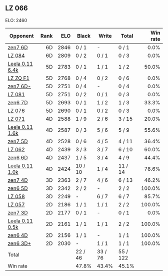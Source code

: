 ## LZ 066 ##

ELO: 2460

Opponent | Rank | ELO | Black | Write | Total | Win rate
---------|-----:|----:|-------|-------|-------|-------:
[zen7 6D](zen7%206D.md) | 6D | 2846 | 0 / 1 | - | 0 / 1 | 0.0%
[LZ 084](LZ%20084.md) | 6D | 2809 | 0 / 2 | 0 / 1 | 0 / 3 | 0.0%
[Leela 0.11 6.4k](Leela%200.11%206.4k.md) | 5D | 2783 | 0 / 1 | 1 / 1 | 1 / 2 | 50.0%
[LZ ZQ F1](LZ%20ZQ%20F1.md) | 5D | 2768 | 0 / 4 | 0 / 2 | 0 / 6 | 0.0%
[zen7 6D-](zen7%206D-.md) | 5D | 2751 | 0 / 4 | - | 0 / 4 | 0.0%
[LZ 081](LZ%20081.md) | 5D | 2751 | 0 / 2 | 0 / 1 | 0 / 3 | 0.0%
[zen6 7D](zen6%207D.md) | 5D | 2693 | 0 / 1 | 1 / 2 | 1 / 3 | 33.3%
[LZ 076](LZ%20076.md) | 5D | 2690 | 0 / 1 | 0 / 2 | 0 / 3 | 0.0%
[LZ 071](LZ%20071.md) | 4D | 2588 | 1 / 9 | 2 / 6 | 3 / 15 | 20.0%
[Leela 0.11 1.6k](Leela%200.11%201.6k.md) | 4D | 2587 | 0 / 3 | 5 / 6 | 5 / 9 | 55.6%
[zen7 5D](zen7%205D.md) | 4D | 2528 | 0 / 6 | 4 / 5 | 4 / 11 | 36.4%
[LZ 062](LZ%20062.md) | 4D | 2439 | 3 / 3 | 3 / 7 | 6 / 10 | 60.0%
[zen6 6D](zen6%206D.md) | 4D | 2437 | 1 / 5 | 3 / 4 | 4 / 9 | 44.4%
[Leela 0.11 1.0k](Leela%200.11%201.0k.md) | 4D | 2424 | 10 / 10 | 1 / 4 | 11 / 14 | 78.6%
[zen7 4D](zen7%204D.md) | 3D | 2363 | 2 / 7 | 4 / 6 | 6 / 13 | 46.2%
[zen6 5D](zen6%205D.md) | 3D | 2342 | 2 / 2 | - | 2 / 2 | 100.0%
[LZ 058](LZ%20058.md) | 3D | 2249 | - | 6 / 7 | 6 / 7 | 85.7%
[LZ 057](LZ%20057.md) | 2D | 2186 | 1 / 1 | 1 / 1 | 2 / 2 | 100.0%
[zen7 3D](zen7%203D.md) | 2D | 2177 | 0 / 1 | - | 0 / 1 | 0.0%
[Leela 0.11 0.5k](Leela%200.11%200.5k.md) | 2D | 2161 | 1 / 1 | 1 / 1 | 2 / 2 | 100.0%
[zen6 4D](zen6%204D.md) | 2D | 2156 | 1 / 1 | - | 1 / 1 | 100.0%
[zen6 3D+](zen6%203D+.md) | 2D | 2030 | - | 1 / 1 | 1 / 1 | 100.0%
Total | | | 22 / 46 | 33 / 76 | 55 / 122 | 
Win rate| | | 47.8% | 43.4% | 45.1% | 
